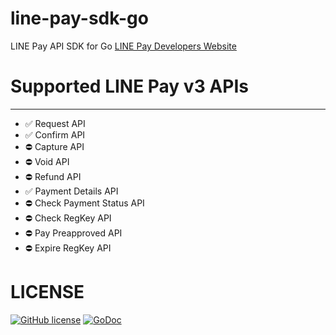 # line-pay-sdk-go
LINE Pay API SDK for Go
[LINE Pay Developers Website](https://pay.line.me/developers/apis/onlineApis)

# Supported LINE Pay v3 APIs
---------------
- ✅ Request API 
- ✅ Confirm API 
- ⛔️ Capture API
- ⛔️ Void API
- ⛔️ Refund API
- ✅ Payment Details API 
- ⛔️ Check Payment Status API
- ⛔️ Check RegKey API
- ⛔️ Pay Preapproved API
- ⛔️ Expire RegKey API


# LICENSE
[![GitHub license](https://img.shields.io/badge/license-Apache--2.0-blue)](https://raw.githubusercontent.com/chy168/line-pay-sdk-go/master/LICENSE)
[![GoDoc](https://godoc.org/github.com/chy168/line-pay-sdk-go?status.svg)](https://godoc.org/github.com/chy168/line-pay-sdk-go)


